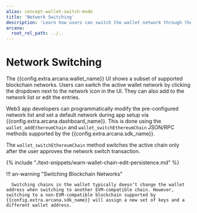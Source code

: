 ```yaml
---
alias: concept-wallet-switch-mode
title: 'Network Switching'
description: 'Learn how users can switch the wallet network through the UI, or how developers can configure it during Auth SDK setup via the dashboard.'
arcana:
  root_rel_path: ../..
---
```


# Network Switching

The {{config.extra.arcana.wallet_name}} UI shows a subset of supported blockchain networks. Users can switch the active wallet network by clicking the dropdown next to the network icon in the UI. They can also add to the network list or edit the entries.

Web3 app developers can programmatically modify the pre-configured network list and set a default network during app setup via {{config.extra.arcana.dashboard_name}}. This is done using the `wallet_addEthereumChain` and `wallet_switchEthereumChain` JSON/RPC methods supported by the {{config.extra.arcana.sdk_name}}.

The `wallet_switchEthereumChain` method switches the active chain only after the user approves the network switch transaction.

{% include "./text-snippets/warn-wallet-chain-edit-persistence.md" %}

!!! an-warning "Switching Blockchain Networks"
      
      Switching chains in the wallet typically doesn’t change the wallet address when switching to another EVM-compatible chain. However, switching to a non-EVM-compatible blockchain supported by {{config.extra.arcana.sdk_name}} will assign a new set of keys and a different wallet address.

